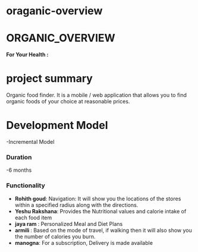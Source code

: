 # oraganic-overview
#
# ORGANIC_OVERVIEW
<b> For Your Health :</b>
# project summary
Organic food finder. It is a mobile / web application that allows you to find organic foods of your choice at reasonable prices. 
# Development Model
-Incremental Model

### Duration 
-6 months 

### Functionality 
- <b> Rohith goud</b>: Navigation: It will show you the locations of the stores within a specified radius along with the directions.
- <b> Yeshu Rakshana</b>: Provides the Nutritional values and calorie intake of each food item
- <b> jaya ram </b>: Personalized Meal and Diet Plans
- <b> armili </b>: Based on the mode of travel, if walking then it will also show you the number of calories you burn. 
- <b> manogna</b>: For a subscription, Delivery is made available


